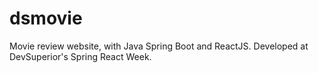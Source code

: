 # dsmovie
Movie review website, with Java Spring Boot and ReactJS.  Developed at DevSuperior's Spring React Week.
